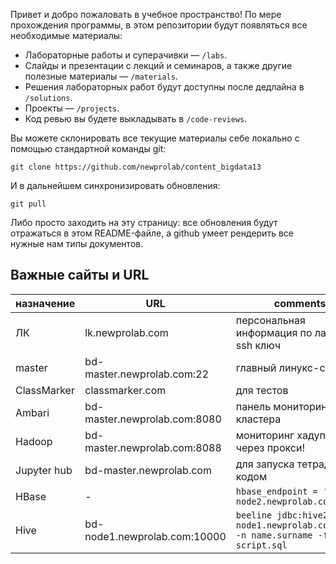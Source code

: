 Привет и добро пожаловать в учебное пространство! По мере прохождения программы, в этом репозитории будут появляться все необходимые материалы:
* Лабораторные работы и суперачивки — `/labs`. 
* Слайды и презентации с лекций и семинаров, а также другие полезные материалы — `/materials`.
* Решения лабораторных работ будут доступны после дедлайна в `/solutions`.
* Проекты — `/projects`.
* Код ревью вы будете выкладывать в `/code-reviews`.

Вы можете склонировать все текущие материалы себе локально с помощью стандартной команды git:

```
git clone https://github.com/newprolab/content_bigdata13
```

И в дальнейшем синхронизировать обновления:

```
git pull
```

Либо просто заходить на эту страницу: все обновления будут отражаться в этом README-файле, а github умеет рендерить все нужные нам типы документов.

## Важные сайты и URL

| назначение   | URL                                         | comments                                                                                        |
| ------------ | ------------------------------------------- | ----------------------------------------------------------------------------------------------- |
| ЛК           | lk.newprolab.com                            | персональная информация по лабам, ssh ключ                                                      |
| master       | bd-master.newprolab.com:22                  | главный линукс-сервер                                                                           |
| ClassMarker  | classmarker.com                             | для тестов                                                                                      |
| Ambari       | bd-master.newprolab.com:8080                | панель мониторинга кластера                                                                     |
| Hadoop       | bd-master.newprolab.com:8088                | мониторинг хадупа :warning: через прокси!                                                       |
| Jupyter hub  | bd-master.newprolab.com                     | для запуска тетрадок с кодом                                                                    |
| HBase        | -                                           | `hbase_endpoint = 'bd-node2.newprolab.com'`                                                     |
| Hive         | bd-node1.newprolab.com:10000                | `beeline jdbc:hive2://bd-node1.newprolab.com:10000 -n name.surname -f script.sql`               |

